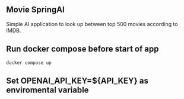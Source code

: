 ## Movie SpringAI

Simple AI application to look up between top 500 movies according to IMDB.

## Run docker compose before start of app
```shell
docker compose up
```
## Set OPENAI_API_KEY=${API_KEY} as enviromental variable
